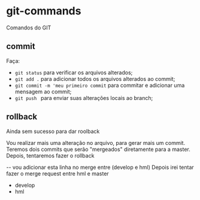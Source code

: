 # git-commands
Comandos do GIT

## commit
Faça:
-  ``git status`` para verificar os arquivos alterados;
- ``git add .`` para adicionar todos os arquivos alterados ao commit;
- ``git commit -m 'meu primeiro commit`` para commitar e adicionar uma mensagem ao commit;
- ``git push `` para enviar suas alterações locais ao branch;

## rollback
Ainda sem sucesso para dar roolback

Vou realizar mais uma alteração no arquivo, para gerar mais um commit.
Teremos dois commits que serão "mergeados" diretamente para a master. Depois, tentaremos fazer o rollback

-- vou adicionar esta linha no merge entre (develop e hml)
Depois irei tentar fazer o merge request entre hml e master

- develop
- hml
